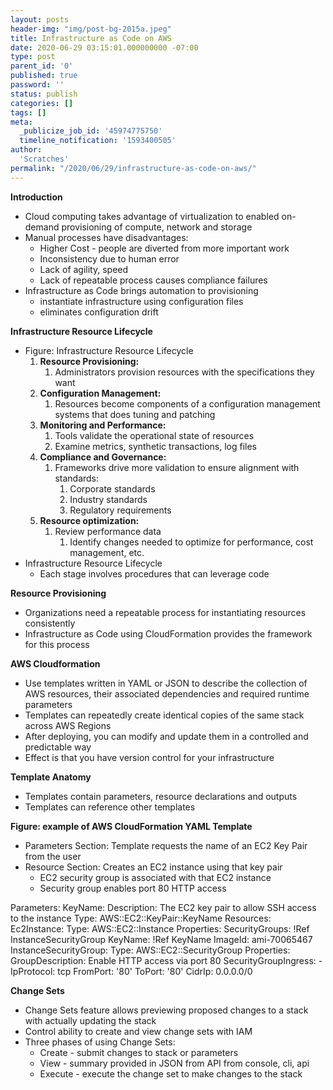 ```yaml
---
layout: posts
header-img: "img/post-bg-2015a.jpeg"
title: Infrastructure as Code on AWS
date: 2020-06-29 03:15:01.000000000 -07:00
type: post
parent_id: '0'
published: true
password: ''
status: publish
categories: []
tags: []
meta:
  _publicize_job_id: '45974775750'
  timeline_notification: '1593400505'
author:
  'Scratches'
permalink: "/2020/06/29/infrastructure-as-code-on-aws/"
---
```


<p><strong>Introduction</strong></p>


<ul>
<li>Cloud computing takes advantage of virtualization to enabled on-demand provisioning of compute, network and storage</li>
<li>Manual processes have disadvantages:
<ul>
<li>Higher Cost - people are diverted from more important work</li>
<li>Inconsistency due to human error</li>
<li>Lack of agility, speed</li>
<li>Lack of repeatable process causes compliance failures</li>
</ul>
</li>
<li>Infrastructure as Code brings automation to provisioning
<ul>
<li>instantiate infrastructure using configuration files</li>
<li>eliminates configuration drift</li>
</ul>
</li>
</ul>


<p><strong>Infrastructure Resource Lifecycle</strong></p>


<ul>
<li>Figure: Infrastructure Resource Lifecycle
<ol>
<li><strong>Resource Provisioning:</strong>
<ol>
<li>Administrators provision resources with the specifications they want</li>
</ol>
</li>
<li><strong>Configuration Management:</strong>
<ol>
<li>Resources become components of a configuration management systems that does tuning and patching</li>
</ol>
</li>
<li><strong>Monitoring and Performance:</strong>
<ol>
<li>Tools validate the operational state of resources</li>
<li>Examine metrics, synthetic transactions, log files</li>
</ol>
</li>
<li><strong>Compliance and Governance:</strong>
<ol>
<li>Frameworks drive more validation to ensure alignment with standards:
<ol>
<li>Corporate standards</li>
<li>Industry standards</li>
<li>Regulatory requirements</li>
</ol>
</li>
</ol>
</li>
<li><strong>Resource optimization:</strong>
<ol>
<li>Review performance data
<ol>
<li>Identify changes needed to optimize for performance, cost management, etc.</li>
</ol>
</li>
</ol>
</li>
</ol>
</li>
<li>Infrastructure Resource Lifecycle
<ul>
<li>Each stage involves procedures that can leverage code</li>
</ul>
</li>
</ul>


<p><strong>Resource Provisioning</strong></p>


<ul>
<li>Organizations need a repeatable process for instantiating resources consistently</li>
<li>Infrastructure as Code using CloudFormation provides the framework for this process</li>
</ul>


<p><strong>AWS Cloudformation</strong></p>


<ul>
<li>Use templates written in YAML or JSON to describe the collection of AWS resources, their associated dependencies and required runtime parameters</li>
<li>Templates can repeatedly create identical copies of the same stack across AWS Regions</li>
<li>After deploying, you can modify and update them in a controlled and predictable way</li>
<li>Effect is that you have version control for your infrastructure</li>
</ul>


<p><strong>Template Anatomy</strong></p>


<ul>
<li>Templates contain parameters, resource declarations and outputs</li>
<li>Templates can reference other templates</li>
</ul>


<p><strong>Figure: example of AWS CloudFormation YAML Template</strong></p>


<ul>
<li>Parameters Section: Template requests the name of an EC2 Key Pair from the user</li>
<li>Resource Section: Creates an EC2 instance using that key pair
<ul>
<li>EC2 security group is associated with that EC2 instance</li>
<li>Security group enables port 80 HTTP access</li>
</ul>
</li>
</ul>


<p>Parameters:
  KeyName:
    Description: The EC2 key pair to allow SSH access to the instance
    Type: AWS::EC2::KeyPair::KeyName
Resources:
  Ec2Instance:
    Type: AWS::EC2::Instance
    Properties:
      SecurityGroups: !Ref InstanceSecurityGroup
      KeyName: !Ref KeyName
      ImageId: ami-70065467
  InstanceSecurityGroup:
    Type: AWS::EC2::SecurityGroup
    Properties:
      GroupDescription: Enable HTTP access via port 80
      SecurityGroupIngress:
      - IpProtocol: tcp
        FromPort: '80'
        ToPort: '80'
        CidrIp: 0.0.0.0/0


<p><strong>Change Sets</strong></p>


<ul>
<li>Change Sets feature allows previewing proposed changes to a stack with actually updating the stack</li>
<li>Control ability to create and view change sets with IAM</li>
<li>Three phases of using Change Sets:
<ul>
<li>Create - submit changes to stack or parameters</li>
<li>View - summary provided in JSON from API from console, cli, api</li>
<li>Execute - execute the change set to make changes to the stack</li>
</ul>
</li>
</ul>

